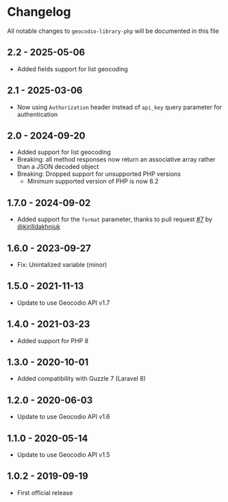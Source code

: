 # Changelog

All notable changes to `geocodio-library-php` will be documented in this file

## 2.2 - 2025-05-06

- Added fields support for list geocoding

## 2.1 - 2025-03-06

- Now using `Authorization` header instead of `api_key` query parameter for authentication

## 2.0 - 2024-09-20

- Added support for list geocoding
- Breaking: all method responses now return an associative array rather than a JSON decoded object
- Breaking: Dropped support for unsupported PHP versions
  - Minimum supported version of PHP is now 8.2

## 1.7.0 - 2024-09-02

- Added support for the `format` parameter, thanks to pull request [#7](https://github.com/Geocodio/geocodio-library-php/pull/7) by [@kirilldakhniuk](https://github.com/kirilldakhniuk)

## 1.6.0 - 2023-09-27

- Fix: Unintalized variable (minor)

## 1.5.0 - 2021-11-13

- Update to use Geocodio API v1.7

## 1.4.0 - 2021-03-23

- Added support for PHP 8

## 1.3.0 - 2020-10-01

- Added compatibility with Guzzle 7 (Laravel 8)

## 1.2.0 - 2020-06-03

- Update to use Geocodio API v1.6

## 1.1.0 - 2020-05-14

- Update to use Geocodio API v1.5

## 1.0.2 - 2019-09-19

- First official release

